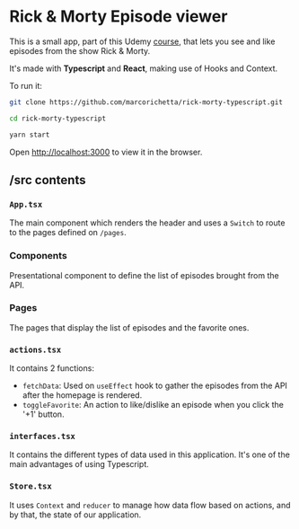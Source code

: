 # Rick & Morty Episode viewer

This is a small app, part of this Udemy [course](https://www.udemy.com/course/typescript-with-react-hooks-and-context/), that lets you see and like episodes from the show Rick & Morty.

It's made with **Typescript** and **React**, making use of Hooks and Context.

To run it:

```bash
git clone https://github.com/marcorichetta/rick-morty-typescript.git

cd rick-morty-typescript

yarn start
```

Open [http://localhost:3000](http://localhost:3000) to view it in the browser.

## /src contents

### `App.tsx`

The main component which renders the header and uses a `Switch` to route to the pages defined on `/pages`.

### Components

Presentational component to define the list of episodes brought from the API.

### Pages

The pages that display the list of episodes and the favorite ones.

### `actions.tsx`

It contains 2 functions:

-   `fetchData`: Used on `useEffect` hook to gather the episodes from the API after the homepage is rendered.
-   `toggleFavorite`: An action to like/dislike an episode when you click the '+1' button.

### `interfaces.tsx`

It contains the different types of data used in this application. It's one of the main advantages of using Typescript.

### `Store.tsx`

It uses `Context` and `reducer` to manage how data flow based on actions, and by that, the state of our application.

